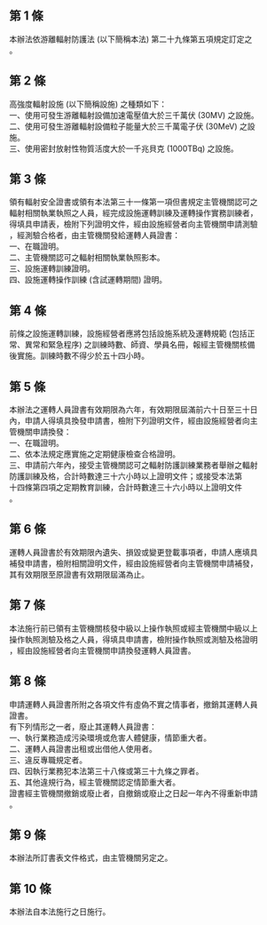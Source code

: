 第 1 條
-------
本辦法依游離輻射防護法 (以下簡稱本法) 第二十九條第五項規定訂定之  
。

第 2 條
-------
高強度輻射設施 (以下簡稱設施) 之種類如下：  
一、使用可發生游離輻射設備加速電壓值大於三千萬伏 (30MV) 之設施。  
二、使用可發生游離輻射設備粒子能量大於三千萬電子伏 (30MeV)  之設  
    施。  
三、使用密封放射性物質活度大於一千兆貝克 (1000TBq)  之設施。

第 3 條
-------
領有輻射安全證書或領有本法第三十一條第一項但書規定主管機關認可之  
輻射相關執業執照之人員，經完成設施運轉訓練及運轉操作實務訓練者，  
得填具申請表，檢附下列證明文件，經由設施經營者向主管機關申請測驗  
，經測驗合格者，由主管機關發給運轉人員證書：  
一、在職證明。  
二、主管機關認可之輻射相關執業執照影本。  
三、設施運轉訓練證明。  
四、設施運轉操作訓練 (含試運轉期間) 證明。

第 4 條
-------
前條之設施運轉訓練，設施經營者應將包括設施系統及運轉規範 (包括正  
常、異常和緊急程序) 之訓練時數、師資、學員名冊，報經主管機關核備  
後實施。訓練時數不得少於五十四小時。

第 5 條
-------
本辦法之運轉人員證書有效期限為六年，有效期限屆滿前六十日至三十日  
內，申請人得填具換發申請書，檢附下列證明文件，經由設施經營者向主  
管機關申請換發：  
一、在職證明。  
二、依本法規定應實施之定期健康檢查合格證明。  
三、申請前六年內，接受主管機關認可之輻射防護訓練業務者舉辦之輻射  
    防護訓練及格，合計時數達三十六小時以上證明文件；或接受本法第  
    十四條第四項之定期教育訓練，合計時數達三十六小時以上證明文件  
    。

第 6 條
-------
運轉人員證書於有效期限內遺失、損毀或變更登載事項者，申請人應填具  
補發申請書，檢附相關證明文件，經由設施經營者向主管機關申請補發，  
其有效期限至原證書有效期限屆滿為止。

第 7 條
-------
本法施行前已領有主管機關核發中級以上操作執照或經主管機關中級以上  
操作執照測驗及格之人員，得填具申請書，檢附操作執照或測驗及格證明  
，經由設施經營者向主管機關申請換發運轉人員證書。

第 8 條
-------
申請運轉人員證書所附之各項文件有虛偽不實之情事者，撤銷其運轉人員  
證書。  
有下列情形之一者，廢止其運轉人員證書：  
一、執行業務造成污染環境或危害人體健康，情節重大者。  
二、運轉人員證書出租或出借他人使用者。  
三、違反專職規定者。  
四、因執行業務犯本法第三十八條或第三十九條之罪者。  
五、其他違規行為，經主管機關認定情節重大者。  
證書經主管機關撤銷或廢止者，自撤銷或廢止之日起一年內不得重新申請  
。

第 9 條
-------
本辦法所訂書表文件格式，由主管機關另定之。

第 10 條
--------
本辦法自本法施行之日施行。

